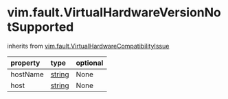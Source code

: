 vim.fault.VirtualHardwareVersionNotSupported
============================================
inherits from [vim.fault.VirtualHardwareCompatibilityIssue](docs/vim.fault.VirtualHardwareCompatibilityIssue.md)

| property | type | optional |
|:---------|:-----|:---------|
| hostName | [string](string.md "string") | None |
| host | [string](string.md "string") | None |
